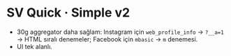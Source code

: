 # SV Quick · Simple v2
- 30g aggregator daha sağlam: Instagram için `web_profile_info` → `?__a=1` → HTML sıralı denemeler; Facebook için `mbasic` → `m` denemesi.
- UI tek alanlı.
